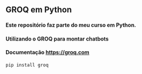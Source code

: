 ## GROQ em Python

#### Este repositório faz parte do meu curso em Python.
#### Utilizando o GROQ para montar chatbots
#### Documentação https://groq.com

```
pip install groq
```
